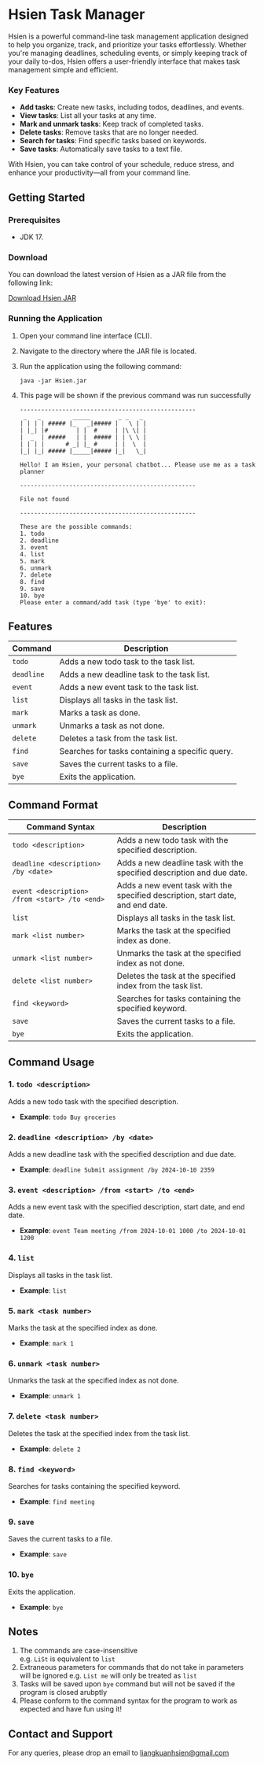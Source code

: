 # Hsien Task Manager

Hsien is a powerful command-line task management application designed to help you organize, track, and prioritize your tasks effortlessly. Whether you're managing deadlines, scheduling events, or simply keeping track of your daily to-dos, Hsien offers a user-friendly interface that makes task management simple and efficient.

### Key Features

- **Add tasks**: Create new tasks, including todos, deadlines, and events.
- **View tasks**: List all your tasks at any time.
- **Mark and unmark tasks**: Keep track of completed tasks.
- **Delete tasks**: Remove tasks that are no longer needed.
- **Search for tasks**: Find specific tasks based on keywords.
- **Save tasks**: Automatically save tasks to a text file.

With Hsien, you can take control of your schedule, reduce stress, and enhance your productivity—all from your command line.

## Getting Started

### Prerequisites

- JDK 17.

### Download

You can download the latest version of Hsien as a JAR file from the following link:

[Download Hsien JAR](https://github.com/KuanHsienn/ip/releases/download/A-Release/Hsien.jar)

### Running the Application

1. Open your command line interface (CLI).
2. Navigate to the directory where the JAR file is located.
3. Run the application using the following command:

   ```
   java -jar Hsien.jar
   ```

4. This page will be shown if the previous command was run successfully
   ```
   --------------------------------------------------
    _   _         _____        _ _   _
   | | | | ##### |_   _|##### |   \ | |
   | |_| |#        | |  #     | |\ \| |
   |  _  | #####   | |  ##### | | \ \ |
   | | | |      # _| |_ #     | |  \  |
   |_| |_| ##### |_____|##### |_|   \_|
   
   Hello! I am Hsien, your personal chatbot... Please use me as a task planner
   
   --------------------------------------------------
   
   File not found
   
   --------------------------------------------------
   
   These are the possible commands:
   1. todo
   2. deadline
   3. event
   4. list
   5. mark
   6. unmark
   7. delete
   8. find
   9. save
   10. bye
   Please enter a command/add task (type 'bye' to exit):
   ```


## Features
| Command   | Description                                  |
|-----------|----------------------------------------------|
| `todo`    | Adds a new todo task to the task list.      |
| `deadline`| Adds a new deadline task to the task list.  |
| `event`   | Adds a new event task to the task list.     |
| `list`    | Displays all tasks in the task list.        |
| `mark`    | Marks a task as done.                        |
| `unmark`  | Unmarks a task as not done.                  |
| `delete`  | Deletes a task from the task list.          |
| `find`    | Searches for tasks containing a specific query. |
| `save`    | Saves the current tasks to a file.          |
| `bye`     | Exits the application.                       |

## Command Format
| Command Syntax               | Description                                          |
|------------------------------|------------------------------------------------------|
| `todo <description>`         | Adds a new todo task with the specified description. |
| `deadline <description> /by <date>` | Adds a new deadline task with the specified description and due date. |
| `event <description> /from <start> /to <end>` | Adds a new event task with the specified description, start date, and end date. |
| `list`                       | Displays all tasks in the task list.                 |
| `mark <list number>`         | Marks the task at the specified index as done.       |
| `unmark <list number>`       | Unmarks the task at the specified index as not done. |
| `delete <list number>`       | Deletes the task at the specified index from the task list. |
| `find <keyword>`             | Searches for tasks containing the specified keyword.   |
| `save`                       | Saves the current tasks to a file.                   |
| `bye`                        | Exits the application.                               |

## Command Usage

### 1. `todo <description>`
Adds a new todo task with the specified description.
- **Example**: `todo Buy groceries`

### 2. `deadline <description> /by <date>`
Adds a new deadline task with the specified description and due date.
- **Example**: `deadline Submit assignment /by 2024-10-10 2359`

### 3. `event <description> /from <start> /to <end>`
Adds a new event task with the specified description, start date, and end date.
- **Example**: `event Team meeting /from 2024-10-01 1000 /to 2024-10-01 1200`

### 4. `list`
Displays all tasks in the task list.
- **Example**: `list`

### 5. `mark <task number>`
Marks the task at the specified index as done.
- **Example**: `mark 1`

### 6. `unmark <task number>`
Unmarks the task at the specified index as not done.
- **Example**: `unmark 1`

### 7. `delete <task number>`
Deletes the task at the specified index from the task list.
- **Example**: `delete 2`

### 8. `find <keyword>`
Searches for tasks containing the specified keyword.
- **Example**: `find meeting`

### 9. `save`
Saves the current tasks to a file.
- **Example**: `save`

### 10. `bye`
Exits the application.
- **Example**: `bye`

## Notes
1. The commands are case-insensitive  
   e.g. `LiSt` is equivalent to `list`
2. Extraneous parameters for commands that do not take in parameters will be ignored
  e.g. `List me` will only be treated as `list`
3. Tasks will be saved upon `bye` command but will not be saved if the program is closed arubptly
4. Please conform to the command syntax for the program to work as expected and have fun using it!

## Contact and Support

For any queries, please drop an email to liangkuanhsien@gmail.com

